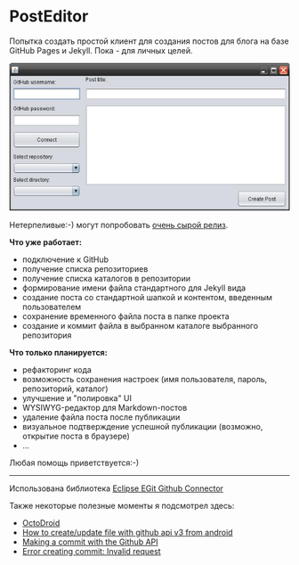# PostEditor

Попытка создать простой клиент для создания постов для блога на базе GitHub Pages и Jekyll. Пока - для личных целей.

![Скриншот](https://raw.githubusercontent.com/liketaurus/PostEditor/master/files/Screen.JPG "Скриншот")

Нетерпеливые:-) могут попробовать [очень сырой релиз].

**Что уже работает:**
* подключение к GitHub
* получение списка репозиториев
* получение списка каталогов в репозитории
* формирование имени файла стандартного для Jekyll вида
* создание поста со стандартной шапкой и контентом, введенным пользователем
* сохранение временного файла поста в папке проекта
* создание и коммит файла в выбранном каталоге выбранного репозитория

**Что только планируется:**
* рефакторинг кода
* возможность сохранения настроек (имя пользователя, пароль, репозиторий, каталог)
* улучшение и "полировка" UI
* WYSIWYG-редактор для Markdown-постов
* удаление файла поста после публикации
* визуальное подтверждение успешной публикации (возможно, открытие поста в браузере)
* ...

Любая помощь приветствуется:-)

---

Использована библиотека [Eclipse EGit Github Connector]

Также некоторые полезные моменты я подсмотрел здесь:
* [OctoDroid]
* [How to create/update file with github api v3 from android]
* [Making a commit with the Github API]
* [Error creating commit: Invalid request]

[очень сырой релиз]: https://github.com/liketaurus/PostEditor/blob/master/files/JekyllPostEditor.jar

[Eclipse EGit Github Connector]: https://github.com/eclipse/egit-github
[OctoDroid]: https://github.com/slapperwan/gh4a
[How to create/update file with github api v3 from android]: https://gist.github.com/Detelca/2337731
[Making a commit with the Github API]: http://mdswanson.com/blog/2011/07/23/digging-around-the-github-api-take-2.html
[Error creating commit: Invalid request]: https://github.com/github/maven-plugins/issues/69
